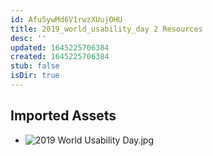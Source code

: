 ```yaml
---
id: Afu5ywMd6V1rwzXUujOHU
title: 2019_world_usability_day 2 Resources
desc: ''
updated: 1645225706384
created: 1645225706384
stub: false
isDir: true
---
```

## Imported Assets
- ![2019 World Usability Day.jpg](/assets/2019-world-usability-day.jpg)
